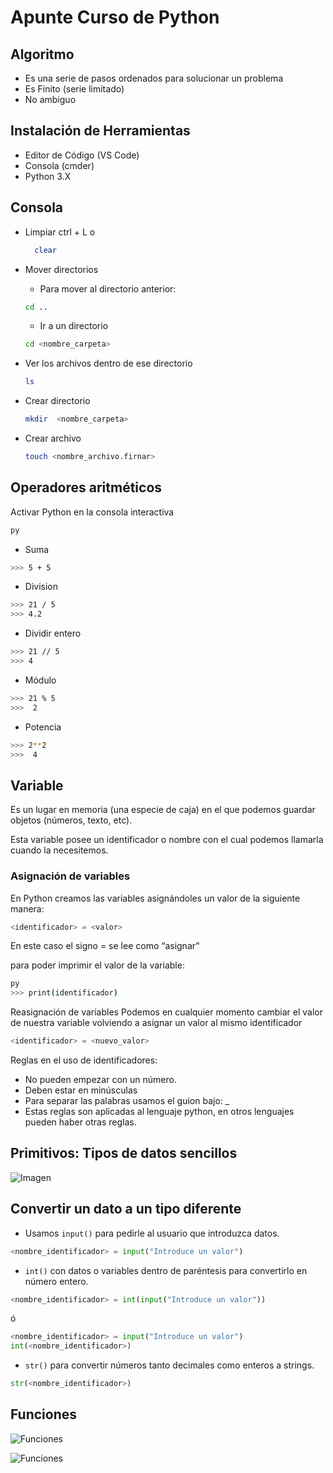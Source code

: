 # Apunte Curso de Python

## Algoritmo

- Es una serie de pasos ordenados para solucionar un problema
- Es Finito (serie limitado)
- No ambiguo 

## Instalación de Herramientas

- Editor de Código (VS Code)
- Consola (cmder)
- Python 3.X
  
## Consola

- Limpiar
  ctrl + L
  o 
  ```bash
    clear 
  ```

- Mover directorios
    - Para mover al directorio anterior:
    ```bash
    cd ..
    ```

    - Ir a un directorio
    ```bash
    cd <nombre_carpeta>
    ```

- Ver los archivos dentro de ese directorio
    ```bash
    ls 
    ```

- Crear directorio
    ```bash
    mkdir  <nombre_carpeta>
    ```
- Crear archivo
    ```bash
    touch <nombre_archivo.firnar>
    ```
## Operadores aritméticos

Activar Python en la consola interactiva

```bash
py 
``` 

- Suma
```bash 
>>> 5 + 5
```

- Division
```bash 
>>> 21 / 5 
>>> 4.2
```

- Dividir entero
```bash 
>>> 21 // 5
>>> 4
```

- Módulo 
```bash 
>>> 21 % 5
>>>  2
```

- Potencia
```bash 
>>> 2**2
>>>  4 
```

## Variable

Es un lugar en memoria (una especie de caja) en el que podemos guardar objetos (números, texto, etc). 

Esta variable posee un identificador o nombre con el cual podemos llamarla cuando la necesitemos.

### Asignación de variables

En Python creamos las variables asignándoles un valor de la siguiente manera:

```python
<identificador> = <valor>
```

En este caso el signo = se lee como “asignar”

para poder imprimir el valor de la variable:

```bash 
py
>>> print(identificador)
```

Reasignación de variables
Podemos en cualquier momento cambiar el valor de nuestra variable volviendo a asignar un valor al mismo identificador

```python
<identificador> = <nuevo_valor>
```

Reglas en el uso de identificadores:
- No pueden empezar con un número.
- Deben estar en minúsculas
- Para separar las palabras usamos el guion bajo: _
- Estas reglas son aplicadas al lenguaje python, en otros lenguajes pueden haber otras reglas.

## Primitivos: Tipos de datos sencillos

![Imagen](https://www.researchgate.net/profile/Pedro_Gomis/publication/325387232/figure/fig4/AS:630680337793025@1527377318263/Figura-8-Tipos-de-datos-El-tipo-de-dato-caracter-no-existe-en-Python-un-caracter.png)

## Convertir un dato a un tipo diferente

- Usamos `input()` para pedirle al usuario que introduzca datos.

```python
<nombre_identificador> = input("Introduce un valor")
```

- `int()` con datos o variables dentro de paréntesis para convertirlo en número entero.
  
```python
<nombre_identificador> = int(input("Introduce un valor"))
```
ó
```python
<nombre_identificador> = input("Introduce un valor")
int(<nombre_identificador>)
```

- `str()` para convertir números tanto decimales como enteros a strings.

```python
str(<nombre_identificador>)
```
## Funciones

![Funciones](https://static.platzi.com/media/user_upload/Funciones-986e7e4c-a885-4e2a-80c6-11dd1665cd06.jpg)

![Funciones](https://static.platzi.com/media/user_upload/Build-int%20functions-e1b3d053-5c76-4ffe-b6b3-5a61e062d77c.jpg)